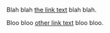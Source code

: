Blah blah [the link text](#a-link-target) blah blah.

Bloo bloo [other link text](http://example.com/bloo) bloo bloo.
